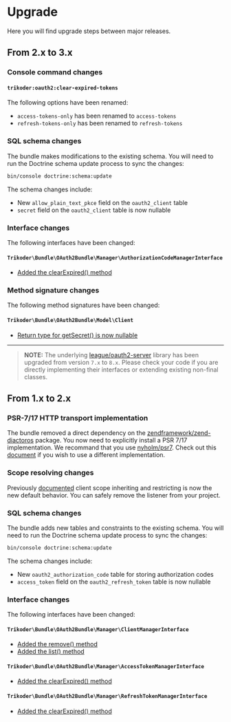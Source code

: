 # Upgrade
Here you will find upgrade steps between major releases.

## From 2.x to 3.x

### Console command changes

#### `trikoder:oauth2:clear-expired-tokens`

The following options have been renamed:

* `access-tokens-only` has been renamed to `access-tokens`
* `refresh-tokens-only` has been renamed to `refresh-tokens`

### SQL schema changes

The bundle makes modifications to the existing schema. You will need to run the Doctrine schema update process to sync the changes:

```sh
bin/console doctrine:schema:update
```

The schema changes include:

* New `allow_plain_text_pkce` field on the `oauth2_client` table
* `secret` field on the `oauth2_client` table is now nullable

### Interface changes

The following interfaces have been changed:

#### `Trikoder\Bundle\OAuth2Bundle\Manager\AuthorizationCodeManagerInterface`

- [Added the clearExpired() method](https://github.com/trikoder/oauth2-bundle/blob/v3.0.0/Manager/AuthorizationCodeManagerInterface.php#L15)

### Method signature changes

The following method signatures have been changed:

#### `Trikoder\Bundle\OAuth2Bundle\Model\Client`

- [Return type for getSecret() is now nullable](https://github.com/trikoder/oauth2-bundle/blob/v3.0.0/Model/Client.php#L60)

---

> **NOTE:** The underlying [league/oauth2-server](https://github.com/thephpleague/oauth2-server) library has been upgraded from version `7.x` to `8.x`. Please check your code if you are directly implementing their interfaces or extending existing non-final classes.

## From 1.x to 2.x

### PSR-7/17 HTTP transport implementation

The bundle removed a direct dependency on the [zendframework/zend-diactoros](https://github.com/zendframework/zend-diactoros) package. You now need to explicitly install a PSR 7/17 implementation. We recommand that you use [nyholm/psr7](https://github.com/Nyholm/psr7). Check out this [document](https://github.com/trikoder/oauth2-bundle/blob/v2.0.0/docs/psr-implementation-switching.md) if you wish to use a different implementation.

### Scope resolving changes

Previously [documented](https://github.com/trikoder/oauth2-bundle/blob/v1.1.0/docs/controlling-token-scopes.md) client scope inheriting and restricting is now the new default behavior. You can safely remove the listener from your project.

### SQL schema changes

The bundle adds new tables and constraints to the existing schema. You will need to run the Doctrine schema update process to sync the changes:

```sh
bin/console doctrine:schema:update
```

The schema changes include:

* New `oauth2_authorization_code` table for storing authorization codes
* `access_token` field on the `oauth2_refresh_token` table is now nullable

### Interface changes

The following interfaces have been changed:

#### `Trikoder\Bundle\OAuth2Bundle\Manager\ClientManagerInterface`

- [Added the remove() method](https://github.com/trikoder/oauth2-bundle/blob/v2.0.0/Manager/ClientManagerInterface.php#L15)
- [Added the list() method](https://github.com/trikoder/oauth2-bundle/blob/v2.0.0/Manager/ClientManagerInterface.php#L20)

#### `Trikoder\Bundle\OAuth2Bundle\Manager\AccessTokenManagerInterface`

- [Added the clearExpired() method](https://github.com/trikoder/oauth2-bundle/blob/v2.0.0/Manager/AccessTokenManagerInterface.php#L15)

#### `Trikoder\Bundle\OAuth2Bundle\Manager\RefreshTokenManagerInterface`

- [Added the clearExpired() method](https://github.com/trikoder/oauth2-bundle/blob/v2.0.0/Manager/RefreshTokenManagerInterface.php#L15)

